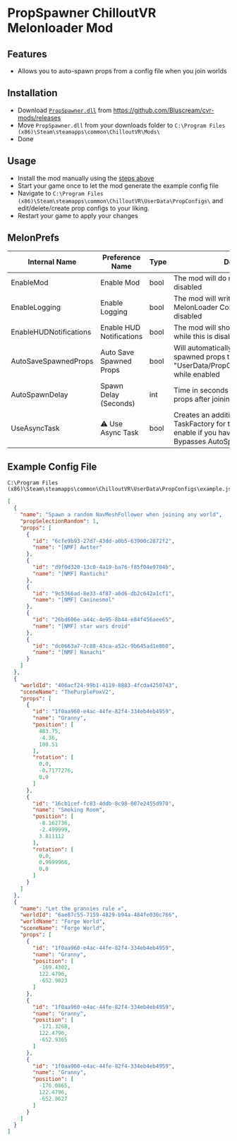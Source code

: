 ﻿# PropSpawner ChilloutVR Melonloader Mod

## Features
- Allows you to auto-spawn props from a config file when you join worlds

## Installation
- Download [`PropSpawner.dll`](https://github.com/Bluscream/cvr-mods/releases/download/latest/PropSpawner.dll) from https://github.com/Bluscream/cvr-mods/releases
- Move `PropSpawner.dll` from your downloads folder to `C:\Program Files (x86)\Steam\steamapps\common\ChilloutVR\Mods\`
- Done

## Usage
- Install the mod manually using the [steps above](#installation)
- Start your game once to let the mod generate the example config file
- Navigate to `C:\Program Files (x86)\Steam\steamapps\common\ChilloutVR\UserData\PropConfigs\` and edit/delete/create prop configs to your liking.
- Restart your game to apply your changes

## MelonPrefs
| Internal Name | Preference Name | Type | Description | Default Value |
|---|-----------------|------|-------------|---------------|
| EnableMod | Enable Mod | bool | The mod will do nothing while this is disabled | `true` |
| EnableLogging | Enable Logging | bool | The mod will write nothing to the MelonLoader Console/Logfile while this is disabled | `true` |
| EnableHUDNotifications | Enable HUD Notifications | bool | The mod will show no HUD notifications while this is disabled | `true` |
| AutoSaveSpawnedProps | Auto Save Spawned Props | bool | Will automatically save all manually spawned props to "UserData/PropConfigs/SavedProps.json" while enabled | `false` |
| AutoSpawnDelay | Spawn Delay (Seconds) | int | Time in seconds before spawning saved props after joining an instance. | `3` |
| UseAsyncTask | ⚠️ Use Async Task | bool | Creates an additional safeguard by using TaskFactory for the spawning (Only enable if you have stability issues / Bypasses AutoSpawnDelay) | `false` |


## Example Config File
```
C:\Program Files (x86)\Steam\steamapps\common\ChilloutVR\UserData\PropConfigs\example.json
```
```json
[
  {
    "name": "Spawn a random NavMeshFollower when joining any world",
    "propSelectionRandom": 1,
    "props": [
      {
        "id": "6cfe9b93-27d7-43dd-a0b5-63900c2872f2",
        "name": "[NMF] Awtter"
      },
      {
        "id": "d9f0d320-13c0-4a19-ba76-f85f04e9704b",
        "name": "[NMF] Rantichi"
      },
      {
        "id": "9c5366ad-8e33-4f87-a6d6-db2c642a1cf1",
        "name": "[NMF] Caninesmol"
      },
      {
        "id": "26bd606e-a44c-4e95-8b44-e84f456aee65",
        "name": "[NMF] star wars droid"
      },
      {
        "id": "dc0663a7-7c88-43ca-a52c-9b645ad1e860",
        "name": "[NMF] Nanachi"
      }
    ]
  },
  {
    "worldId": "406acf24-99b1-4119-8883-4fcda4250743",
    "sceneName": "ThePurpleFoxV2",
    "props": [
      {
        "id": "1f0aa960-e4ac-44fe-82f4-334eb4eb4959",
        "name": "Granny",
        "position": [
          483.75,
          -4.36,
          100.51
        ],
        "rotation": [
          0.0,
          -0.7177276,
          0.0
        ]
      },
      {
        "id": "16cb1cef-fc83-4ddb-8c98-007e2455d970",
        "name": "Smoking Room",
        "position": [
          -8.162736,
          -2.499999,
          3.811112
        ],
        "rotation": [
          0.0,
          0.9999966,
          0.0
        ]
      }
    ]
  },
  {
    "name": "Let the grannies rule ✊",
    "worldId": "6ae87c55-7159-4829-b94a-484fe030c766",
    "worldName": "Forge World",
    "sceneName": "Forge World",
    "props": [
      {
        "id": "1f0aa960-e4ac-44fe-82f4-334eb4eb4959",
        "name": "Granny",
        "position": [
          -169.4302,
          122.4796,
          -652.9823
        ]
      },
      {
        "id": "1f0aa960-e4ac-44fe-82f4-334eb4eb4959",
        "name": "Granny",
        "position": [
          -171.3268,
          122.4796,
          -652.9365
        ]
      },
      {
        "id": "1f0aa960-e4ac-44fe-82f4-334eb4eb4959",
        "name": "Granny",
        "position": [
          -176.0865,
          122.4796,
          -652.8627
        ]
      }
    ]
  }
]
```
